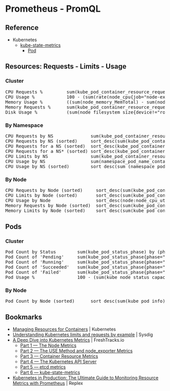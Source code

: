 #   Prometheus - PromQL

##  Reference
- Kubernetes
  - [kube-state-metrics](https://github.com/kubernetes/kube-state-metrics)
    - [Pod](https://github.com/kubernetes/kube-state-metrics/blob/master/docs/pod-metrics.md)

##  Resources: Requests - Limits - Usage
### Cluster
<pre>
CPU Requests %         sum(kube_pod_container_resource_requests_cpu_cores) / sum(node:node_num_cpu:sum)
CPU Usage %            100 - (sum(rate(node_cpu{job="node-exporter",mode="idle"}[2m])) / count(node_cpu{job="node-exporter", mode="idle"})) * 100
Memory Usage %         ((sum(node_memory_MemTotal) - sum(node_memory_MemFree) - sum(node_memory_Buffers) - sum(node_memory_Cached)) / sum(node_memory_MemTotal)) * 100
Memory Requests %      sum(kube_pod_container_resource_requests_memory_bytes) / sum(:node_memory_MemTotal:sum) * 100
Disk Usage %           (sum(node_filesystem_size{device!="rootfs"}) - sum(node_filesystem_free{device!="rootfs"})) / sum(node_filesystem_size{device!="rootfs"}) * 100
</pre>

### By Namespace
<pre>
CPU Requests by NS              sum(kube_pod_container_resource_requests_cpu_cores) by (namespace)
CPU Requests by NS (sorted)     sort_desc(sum(kube_pod_container_resource_requests_cpu_cores) by (namespace))
CPU Requests for a NS (sorted)  sort_desc(kube_pod_container_resource_requests_cpu_cores{namespace="NAMESPACE"})
CPU Requests for a NS* (sorted) sort_desc(kube_pod_container_resource_requests_cpu_cores{namespace=~"NAMESPACE-NAME.*"})
CPU Limits by NS                sum(kube_pod_container_resource_limits_cpu_cores) by (namespace)
CPU Usage by NS                 sum(namespace_pod_name_container_name:container_cpu_usage_seconds_total:sum_rate) by (namespace) 
CPU Usage by NS (sorted)        sort_desc(sum (namespace_pod_name_container_name:container_cpu_usage_seconds_total:sum_rate)  by (namespace) )
</pre>

### By Node
<pre>
CPU Requests by Node (sorted)     sort_desc(sum(kube_pod_container_resource_requests_cpu_cores) by (node))
CPU Limits by Node (sorted)       sort_desc(sum(kube_pod_container_resource_limits_cpu_cores) by (node))
CPU Usage by Node                 sort_desc(node:node_cpu_utilisation:avg1m*100)
Memory Requests by Node (sorted)  sort_desc(sum(kube_pod_container_resource_requests_memory_bytes) by (node))
Memory Limits by Node (sorted)    sort_desc(sum(kube_pod_container_resource_limits_memory_bytes) by (node))
</pre>

##  Pods

### Cluster
<pre>
Pod Count by Status        sum(kube_pod_status_phase) by (phase)
Pod Count of 'Pending'     sum(kube_pod_status_phase{phase="Pending"})
Pod Count of 'Running'     sum(kube_pod_status_phase{phase="Running"})
Pod Count of 'Succeeded'   sum(kube_pod_status_phase{phase="Succeeded"})
Pod Count of 'Failed'      sum(kube_pod_status_phase{phase="Failed"})
Pod Usage %                100 - (sum(kube_node_status_capacity_pods) - sum(kube_pod_info)) / sum(kube_node_status_capacity_pods) * 100
</pre>

### By Node
<pre>
Pod Count by Node (sorted)      sort_desc(sum(kube_pod_info) by (node))
</pre>

##  Bookmarks
- [Managing Resources for Containers](https://kubernetes.io/docs/concepts/configuration/manage-resources-containers/) | Kubernetes
- [Understanding Kubernetes limits and requests by example](https://sysdig.com/blog/kubernetes-limits-requests/) | Sysdig
- [A Deep Dive into Kubernetes Metrics](https://blog.freshtracks.io/a-deep-dive-into-kubernetes-metrics-b190cc97f0f6) | FreshTracks.io
  - [Part 1 — The Node Metrics](https://blog.freshtracks.io/a-deep-dive-into-kubernetes-metrics-66936addedae)
  - [Part 2 — The USE Method and node_exporter Metrics](https://blog.freshtracks.io/a-deep-dive-into-kubernetes-metrics-part-2-c869581e9f29)
  - [Part 3 — Container Resource Metrics](https://blog.freshtracks.io/a-deep-dive-into-kubernetes-metrics-part-3-container-resource-metrics-361c5ee46e66)
  - [Part 4 — The Kubernetes API Server](https://blog.freshtracks.io/a-deep-dive-into-kubernetes-metrics-part-4-the-kubernetes-api-server-72f1e1210770)
  - [Part 5 — etcd metrics](https://blog.freshtracks.io/a-deep-dive-into-kubernetes-metrics-part-5-etcd-metrics-6502693fa58)
  - [Part 6 — kube-state-metrics](https://blog.freshtracks.io/a-deep-dive-into-kubernetes-metrics-part-6-kube-state-metrics-14f4e7c8710b)
- [Kubernetes in Production: The Ultimate Guide to Monitoring Resource Metrics with Prometheus](https://www.replex.io/blog/kubernetes-in-production-the-ultimate-guide-to-monitoring-resource-metrics) | Replex
